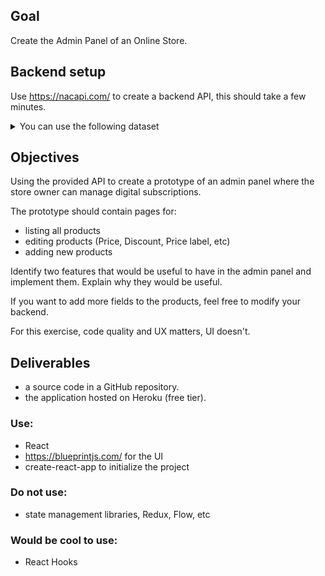 ## Goal
Create the Admin Panel of an Online Store.

## Backend setup

Use https://nacapi.com/ to create a backend API, this should take a few minutes.

<details>

  <summary>You can use the following dataset</summary>

  ```json
  {
    "products": [
      {
        "name": "EasyApi",
        "Description": "Easy API Makes it simple for developers to start side projects",
        "Pricing": "Free for early adopters",
        "Price": 10,
        "Discount": 2
      },
      {
        "name": "Email API",
        "Description": "Email API, makes it easy to send emails with a single route",
        "Pricing": "Coming soon",
        "Price": 30,
        "Discount": 10
      },
      {
        "name": "Authenticated API",
        "Description": "Authenticated API Is a way to protect your data while keeping it easy to connect to your api",
        "Pricing": "Coming soon",
        "Price": 15,
        "Discount": 5
      }
    ]
  }
  ```
</details>

## Objectives
Using the provided API to create a prototype of an admin panel where the store owner can manage digital subscriptions.

The prototype should contain pages for:

 - listing all products
 - editing products (Price, Discount, Price label, etc)
 - adding new products

Identify two features that would be useful to have in the admin panel and implement them.
Explain why they would be useful.

If you want to add more fields to the products, feel free to modify your backend.

For this exercise, code quality and UX matters, UI doesn't.

## Deliverables
 - a source code in a GitHub repository.
 - the application hosted on Heroku (free tier).

### Use:
 - React
 - https://blueprintjs.com/ for the UI
 - create-react-app to initialize the project

### Do not use:
  - state management libraries, Redux, Flow, etc

### Would be cool to use:
  - React Hooks
